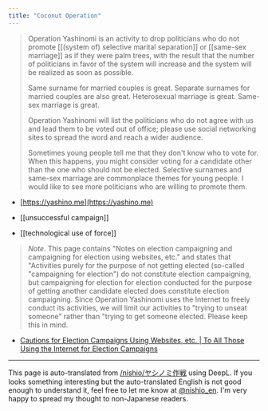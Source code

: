 ```yaml
---
title: "Coconut Operation"
---
```


> Operation Yashinomi is an activity to drop politicians who do not promote [[(system of) selective marital separation]] or [[same-sex marriage]] as if they were palm trees, with the result that the number of politicians in favor of the system will increase and the system will be realized as soon as possible.
>
>  Same surname for married couples is great. Separate surnames for married couples are also great.
>  Heterosexual marriage is great. Same-sex marriage is great.
>
>  Operation Yashinomi will list the politicians who do not agree with us and lead them to be voted out of office; please use social networking sites to spread the word and reach a wider audience.
>
>  Sometimes young people tell me that they don't know who to vote for. When this happens, you might consider voting for a candidate other than the one who should not be elected. Selective surnames and same-sex marriage are commonplace themes for young people. I would like to see more politicians who are willing to promote them.
- [https://yashino.me](https://yashino.me)

- [[unsuccessful campaign]]
- [[technological use of force]]


> *Note*.
>  This page contains "Notes on election campaigning and campaigning for election using websites, etc." and states that "Activities purely for the purpose of not getting elected (so-called "campaigning for election") do not constitute election campaigning, but campaigning for election for election conducted for the purpose of getting another candidate elected does constitute election campaigning. Since Operation Yashinomi uses the Internet to freely conduct its activities, we will limit our activities to "trying to unseat someone" rather than "trying to get someone elected. Please keep this in mind.
- [Cautions for Election Campaigns Using Websites, etc. | To All Those Using the Internet for Election Campaigns](https://www.jaipa.or.jp/senkyo/notes/index.html)


---
This page is auto-translated from [/nishio/ヤシノミ作戦](https://scrapbox.io/nishio/ヤシノミ作戦) using DeepL. If you looks something interesting but the auto-translated English is not good enough to understand it, feel free to let me know at [@nishio_en](https://twitter.com/nishio_en). I'm very happy to spread my thought to non-Japanese readers.
